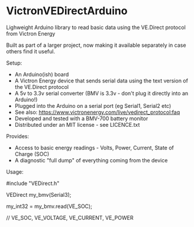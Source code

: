 # VictronVEDirectArduino
Lighweight Arduino library to read basic data using the VE.Direct protocol from Victron Energy

Built as part of a larger project, now making it available separately in case others find it useful.

Setup:
 - An Arduino(ish) board 
 - A Victron Energy device that sends serial data using the text version of the VE.Direct protocol
 - A 5v to 3.3v serial converter (BMV is 3.3v - don't plug it directly into an Arduino!)
 - Plugged into the Arduino on a serial port (eg Serial1, Serial2 etc)
 - See also: https://www.victronenergy.com/live/vedirect_protocol:faq
 - Developed and tested with a BMV-700 battery monitor
 - Distributed under an MIT license - see LICENCE.txt

Provides:
 - Access to basic energy readings - Volts, Power, Current, State of Charge (SOC)
 - A diagnostic "full dump" of everything coming from the device  

Usage:

 #include "VEDirect.h"

 VEDirect my_bmv(Serial3);
 
 my_int32 = my_bmv.read(VE_SOC);	

 // VE_SOC, VE_VOLTAGE, VE_CURRENT, VE_POWER

